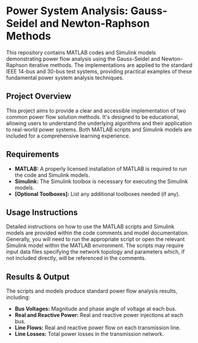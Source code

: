 # Power System Analysis: Gauss-Seidel and Newton-Raphson Methods

This repository contains MATLAB codes and Simulink models demonstrating power flow analysis using the Gauss-Seidel and Newton-Raphson iterative methods.  The implementations are applied to the standard IEEE 14-bus and 30-bus test systems, providing practical examples of these fundamental power system analysis techniques.


## Project Overview

This project aims to provide a clear and accessible implementation of two common power flow solution methods.  It's designed to be educational, allowing users to understand the underlying algorithms and their application to real-world power systems.  Both MATLAB scripts and Simulink models are included for a comprehensive learning experience.

## Requirements

* **MATLAB:**  A properly licensed installation of MATLAB is required to run the code and Simulink models.
* **Simulink:** The Simulink toolbox is necessary for executing the Simulink models.
* **[Optional Toolboxes]:** List any additional toolboxes needed (if any).


## Usage Instructions

Detailed instructions on how to use the MATLAB scripts and Simulink models are provided within the code comments and model documentation.  Generally, you will need to run the appropriate script or open the relevant Simulink model within the MATLAB environment.  The scripts may require input data files specifying the network topology and parameters which, if not included directly, will be referenced in the comments.


## Results & Output

The scripts and models produce standard power flow analysis results, including:

* **Bus Voltages:** Magnitude and phase angle of voltage at each bus.
* **Real and Reactive Power:**  Real and reactive power injections at each bus.
* **Line Flows:** Real and reactive power flow on each transmission line.
* **Line Losses:** Total power losses in the transmission network.

